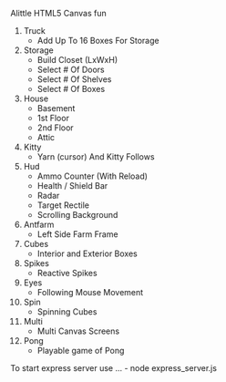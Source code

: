 Alittle HTML5 Canvas fun

1.  Truck 
    - Add Up To 16 Boxes For Storage
2.  Storage 
    - Build Closet (LxWxH)
    - Select # Of Doors 
    - Select # Of Shelves
    - Select # Of Boxes
3.  House
    - Basement
    - 1st Floor
    - 2nd Floor
    - Attic
4.  Kitty
    - Yarn (cursor) And Kitty Follows
5.  Hud
    - Ammo Counter (With Reload)
    - Health / Shield Bar
    - Radar
    - Target Rectile
    - Scrolling Background
6.  Antfarm
    - Left Side Farm Frame
7.  Cubes
    - Interior and Exterior Boxes
8.  Spikes
    - Reactive Spikes
9.  Eyes
    - Following Mouse Movement
10. Spin
    - Spinning Cubes
11. Multi
    - Multi Canvas Screens
12. Pong
    - Playable game of Pong

To start express server use ...
    - node express_server.js